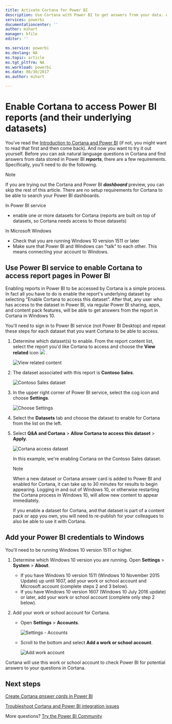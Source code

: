 ```yaml
---
title: Activate Cortana for Power BI
description: Use Cortana with Power BI to get answers from your data. Activate Cortana for each Power BI dataset and then enable Cortana to access your datasets from Windows devices.
services: powerbi
documentationcenter: ''
author: mihart
manager: kfile
editor: ''

ms.service: powerbi
ms.devlang: NA
ms.topic: article
ms.tgt_pltfrm: NA
ms.workload: powerbi
ms.date: 08/30/2017
ms.author: mihart

---
```

# Enable Cortana to access Power BI reports (and their underlying datasets)
You've read the [Introduction to Cortana and Power BI](service-cortana-intro.md) (if not, you might want to read that first and then come back). And now you want to try it out yourself.  Before you can ask natural language questions in Cortana and find answers from data stored in Power BI ***reports***, there are a few requirements. Specifically, you'll need to do the following.

> [!NOTE]
> If you are trying out the Cortana and Power BI ***dashboard*** preview, you can skip the rest of this article. There are no setup requirements for Cortana to be able to search your Power BI dashboards.
> 
> 

In Power BI service

* enable one or more datasets for Cortana (reports are built on top of datasets, so Cortana needs access to those datasets)

In Microsoft Windows

* Check that you are running Windows 10 version 1511 or later
* Make sure that Power BI and Windows can "talk" to each other. This means connecting your account to Windows.

## Use Power BI service to enable Cortana to access report pages in Power BI
Enabling reports in Power BI to be accessed by Cortana is a simple process.  In fact all you have to do is enable the report's underlying dataset by selecting “Enable Cortana to access this dataset”. After that, any user who has access to the dataset in Power BI, via regular Power BI sharing, apps, and content pack features, will be able to get answers from the report in Cortana in Windows 10.

You'll need to sign in to Power BI service (not Power BI Desktop) and repeat these steps for each dataset that you want Cortana to be able to access.

1. Determine which dataset(s) to enable. From the report content list, select the report you'd like Cortana to access and choose the **View related** icon  ![](media/service-cortana-enable/power-bi-cortana-view-related-icon.png) .
   
    ![View related content](media/service-cortana-enable/power-bi-view-related.png)
2. The dataset associated with this report is **Contoso Sales**.
   
    ![Contoso Sales dataset](media/service-cortana-enable/power-bi-identify-dataset.png)
3. In the upper right corner of Power BI service, select the cog icon and choose **Settings**.
   
    ![Choose Settings](media/service-cortana-enable/power-bi-cortana-settings.png)
4. Select the **Datasets** tab and choose the dataset to enable for Cortana from the list on the left.
5. Select **Q&A and Cortana** > **Allow Cortana to access this dataset** > **Apply**.
   
   ![Cortana access dataset](media/service-cortana-enable/power-bi-cortana-enable-new.png)
   
   In this example, we're enabling Cortana on the Contoso Sales dataset.
   
   > [!NOTE]
   > When a new dataset or Cortana answer card is added to Power BI and enabled for Cortana, it can take up to 30 minutes for results to begin appearing. Logging in and out of Windows 10, or otherwise restarting the Cortana process in Windows 10, will allow new content to appear immediately.
   > 
   > If you enable a dataset for Cortana, and that dataset is part of a content pack or app you own, you will need to re-publish for your colleagues to also be able to use it with Cortana.
   > 
   > 

## Add your Power BI credentials to Windows
You'll need to be running Windows 10 version 1511 or higher.

1. Determine which Windows 10 version you are running. Open **Settings** > **System** > **About**.
   
   * If you have Windows 10 version 1511 (Windows 10 November 2015 Update) up until 1607, add your work or school account and Microsoft account (complete steps 2 and 3 below).
   * If you have Windows 10 version 1607 (Windows 10 July 2016 update) or later, add your work or school account (complete only step 2 below).
2. Add your work or school account for Cortana.
   
   * Open **Settings** > **Accounts**.
     
       ![Settings - Accounts](media/service-cortana-enable/power-bi-windows-accounts.png)
   * Scroll to the bottom and select **Add a work or school account**.
     
     ![Add work account](media/service-cortana-enable/power-bi-add-work-account2.png)

Cortana will use this work or school account to check Power BI for potential answers to your questions in Cortana.

## Next steps
[Create Cortana *answer cards* in Power BI](service-cortana-answer-cards.md)

[Troubleshoot Cortana and Power BI integration issues](service-cortana-troubleshoot.md)

More questions? [Try the Power BI Community](http://community.powerbi.com/)

